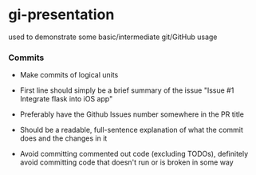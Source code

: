 # gi-presentation
used to demonstrate some basic/intermediate git/GitHub usage

### Commits

-   Make commits of logical units

-   First line should simply be a brief summary of the issue
    "Issue #1 Integrate flask into iOS app"

-   Preferably have the Github Issues number somewhere in the PR title

-   Should be a readable, full-sentence explanation of what the commit does and
    the changes in it

-   Avoid committing commented out code (excluding TODOs), definitely avoid committing
    code that doesn't run or is broken in some way
